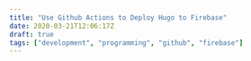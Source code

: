 ```yaml
---
title: "Use Github Actions to Deploy Hugo to Firebase"
date: 2020-03-21T12:06:17Z
draft: true
tags: ["development", "programming", "github", "firebase"]
---
```


